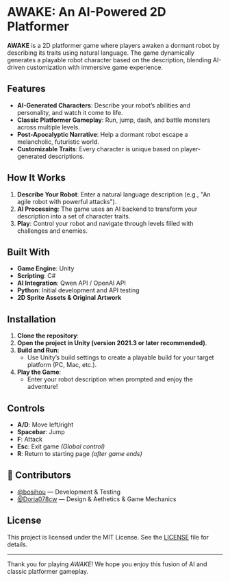 # AWAKE: An AI-Powered 2D Platformer
**AWAKE** is a 2D platformer game where players awaken a dormant robot by describing its traits using natural language. The game dynamically generates a playable robot character based on the description, blending AI-driven customization with immersive game experience. 

## Features
- **AI-Generated Characters**: Describe your robot’s abilities and personality, and watch it come to life.
- **Classic Platformer Gameplay**: Run, jump, dash, and battle monsters across multiple levels.
- **Post-Apocalyptic Narrative**: Help a dormant robot escape a melancholic, futuristic world.
- **Customizable Traits**: Every character is unique based on player-generated descriptions.

## How It Works
1. **Describe Your Robot**: Enter a natural language description (e.g., "An agile robot with powerful attacks").
2. **AI Processing**: The game uses an AI backend to transform your description into a set of character traits.
3. **Play**: Control your robot and navigate through levels filled with challenges and enemies.

## Built With
- **Game Engine**: Unity
- **Scripting**: C#
- **AI Integration**: Qwen API / OpenAI API
- **Python**: Initial development and API testing
- **2D Sprite Assets & Original Artwork**

## Installation
1. **Clone the repository**:
2. **Open the project in Unity (version 2021.3 or later recommended)**.
3. **Build and Run**:
   - Use Unity’s build settings to create a playable build for your target platform (PC, Mac, etc.).
4. **Play the Game**:
   - Enter your robot description when prompted and enjoy the adventure!

## Controls
- **A/D**: Move left/right
- **Spacebar**: Jump
- **F**: Attack
- **Esc**: Exit game *(Global control)*
- **R**: Return to starting page *(after game ends)*

## 👥 Contributors

- [@bosihou](https://github.com/bosihou) — Development & Testing
- [@Doria078cw](https://github.com/Doria078cw) — Design & Aethetics & Game Mechanics 



## License
This project is licensed under the MIT License. See the [LICENSE](LICENSE) file for details.


---
Thank you for playing *AWAKE*! We hope you enjoy this fusion of AI and classic platformer gameplay.
